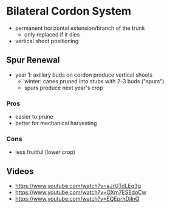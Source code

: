 # Bilateral Cordon System
- permanent horizontal extension/branch of the trunk
	- only replaced if it dies
- vertical shoot positioning
## Spur Renewal
- year 1: axillary buds on cordon produce vertical shoots
	- winter: canes pruned into stubs with 2-3 buds ("spurs")
	- spurs produce next year's crop
### Pros
- easier to prune
- better for mechanical harvesting
### Cons
- less fruitful (lower crop)
## Videos
- https://www.youtube.com/watch?v=aJrUTdLEq3g
- https://www.youtube.com/watch?v=OXm7ESEdoCw
- https://www.youtube.com/watch?v=EQEprhDjInQ